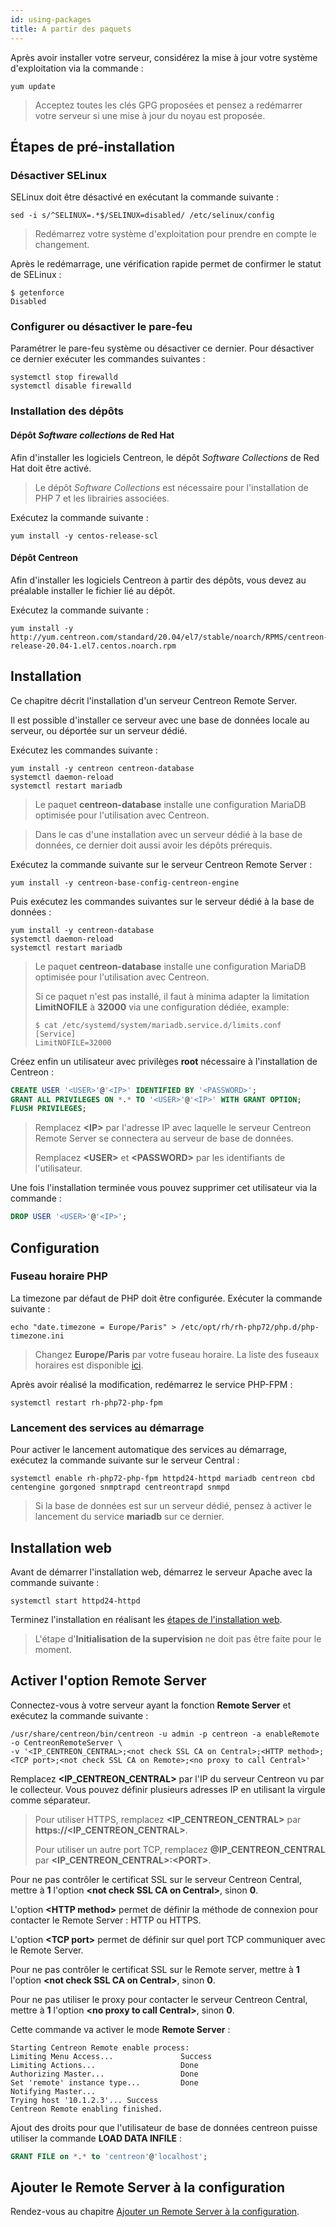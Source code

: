 ```yaml
---
id: using-packages
title: A partir des paquets
---
```


Après avoir installer votre serveur, considérez la mise à jour votre système
d'exploitation via la commande :

```shell
yum update
```

> Acceptez toutes les clés GPG proposées et pensez a redémarrer votre serveur
> si une mise à jour du noyau est proposée.

## Étapes de pré-installation

### Désactiver SELinux

SELinux doit être désactivé en exécutant la commande suivante :

```shell
sed -i s/^SELINUX=.*$/SELINUX=disabled/ /etc/selinux/config
```

> Redémarrez votre système d'exploitation pour prendre en compte le changement.

Après le redémarrage, une vérification rapide permet de confirmer le statut de
SELinux :

```shell
$ getenforce
Disabled
```

### Configurer ou désactiver le pare-feu

Paramétrer le pare-feu système ou désactiver ce dernier. Pour désactiver ce
dernier exécuter les commandes suivantes :

```shell
systemctl stop firewalld
systemctl disable firewalld
```

### Installation des dépôts

#### Dépôt *Software collections* de Red Hat

Afin d'installer les logiciels Centreon, le dépôt *Software Collections* de Red
Hat doit être activé.

> Le dépôt *Software Collections* est nécessaire pour l'installation de PHP 7
> et les librairies associées.

Exécutez la commande suivante :

```shell
yum install -y centos-release-scl
```

#### Dépôt Centreon

Afin d'installer les logiciels Centreon à partir des dépôts, vous devez au
préalable installer le fichier lié au dépôt.

Exécutez la commande suivante :

```shell
yum install -y http://yum.centreon.com/standard/20.04/el7/stable/noarch/RPMS/centreon-release-20.04-1.el7.centos.noarch.rpm
```

## Installation

Ce chapitre décrit l'installation d'un serveur Centreon Remote Server.

Il est possible d'installer ce serveur avec une base de données locale au
serveur, ou déportée sur un serveur dédié.

<!--DOCUSAURUS_CODE_TABS-->

<!--Avec base de données locale-->

Exécutez les commandes suivante :

```shell
yum install -y centreon centreon-database
systemctl daemon-reload
systemctl restart mariadb
```

> Le paquet **centreon-database** installe une configuration MariaDB optimisée
> pour l'utilisation avec Centreon.

<!--Avec base de données déportée-->

> Dans le cas d'une installation avec un serveur dédié à la base de données, ce
> dernier doit aussi avoir les dépôts prérequis.

Exécutez la commande suivante sur le serveur Centreon Remote Server :

```shell
yum install -y centreon-base-config-centreon-engine
```

Puis exécutez les commandes suivantes sur le serveur dédié à la base de données :

```shell
yum install -y centreon-database
systemctl daemon-reload
systemctl restart mariadb
```

> Le paquet **centreon-database** installe une configuration MariaDB optimisée
> pour l'utilisation avec Centreon.
>
> Si ce paquet n'est pas installé, il faut à minima adapter la limitation
> **LimitNOFILE** à **32000** via une configuration dédiée, example:
>
> ```shell
> $ cat /etc/systemd/system/mariadb.service.d/limits.conf
> [Service]
> LimitNOFILE=32000
> ```

Créez enfin un utilisateur avec privilèges **root** nécessaire à l'installation de
Centreon :

```SQL
CREATE USER '<USER>'@'<IP>' IDENTIFIED BY '<PASSWORD>';
GRANT ALL PRIVILEGES ON *.* TO '<USER>'@'<IP>' WITH GRANT OPTION;
FLUSH PRIVILEGES;
```

> Remplacez **\<IP\>** par l'adresse IP avec laquelle le serveur Centreon
> Remote Server se connectera au serveur de base de données.
>
> Remplacez **\<USER\>** et **\<PASSWORD\>** par les identifiants de
> l'utilisateur.

Une fois l'installation terminée vous pouvez supprimer cet utilisateur via la
commande :

```SQL
DROP USER '<USER>'@'<IP>';
```

<!--END_DOCUSAURUS_CODE_TABS-->

## Configuration

### Fuseau horaire PHP

La timezone par défaut de PHP doit être configurée. Exécuter la commande suivante :

```shell
echo "date.timezone = Europe/Paris" > /etc/opt/rh/rh-php72/php.d/php-timezone.ini
```

> Changez **Europe/Paris** par votre fuseau horaire. La liste des fuseaux
> horaires est disponible [ici](http://php.net/manual/en/timezones.php).

Après avoir réalisé la modification, redémarrez le service PHP-FPM :

```shell
systemctl restart rh-php72-php-fpm
```

### Lancement des services au démarrage

Pour activer le lancement automatique des services au démarrage, exécutez la
commande suivante sur le serveur Central :

```shell
systemctl enable rh-php72-php-fpm httpd24-httpd mariadb centreon cbd centengine gorgoned snmptrapd centreontrapd snmpd
```

> Si la base de données est sur un serveur dédié, pensez à activer le
> lancement du service **mariadb** sur ce dernier.

## Installation web

Avant de démarrer l'installation web, démarrez le serveur Apache avec la
commande suivante :

```shell
systemctl start httpd24-httpd
```

Terminez l'installation en réalisant les
[étapes de l'installation web](../web-and-post-installation.html#installation-web).

> L'étape d'**Initialisation de la supervision** ne doit pas être faite pour le
> moment.

## Activer l'option Remote Server

Connectez-vous à votre serveur ayant la fonction **Remote Server** et exécutez la commande suivante :

``` shell
/usr/share/centreon/bin/centreon -u admin -p centreon -a enableRemote -o CentreonRemoteServer \
-v '<IP_CENTREON_CENTRAL>;<not check SSL CA on Central>;<HTTP method>;<TCP port>;<not check SSL CA on Remote>;<no proxy to call Central>'
```

Remplacez **\<IP_CENTREON_CENTRAL\>** par l'IP du serveur Centreon vu par le collecteur. Vous pouvez définir plusieurs
adresses IP en utilisant la virgule comme séparateur.

> Pour utiliser HTTPS, remplacez **\<IP_CENTREON_CENTRAL\>** par **https://\<IP_CENTREON_CENTRAL\>**.
>
> Pour utiliser un autre port TCP, remplacez **@IP_CENTREON_CENTRAL** par **\<IP_CENTREON_CENTRAL\>:\<PORT\>**.

Pour ne pas contrôler le certificat SSL sur le serveur Centreon Central, mettre à **1** l'option **\<not check SSL CA
on Central\>**, sinon **0**.

L'option **\<HTTP method\>** permet de définir la méthode de connexion pour contacter le Remote Server : HTTP ou HTTPS.

L'option **\<TCP port\>** permet de définir sur quel port TCP communiquer avec le Remote Server.

Pour ne pas contrôler le certificat SSL sur le Remote server, mettre à **1** l'option **\<not check SSL CA on Central\>**,
sinon **0**.

Pour ne pas utiliser le proxy pour contacter le serveur Centreon Central, mettre à **1** l'option **\<no proxy to call
Central\>**, sinon **0**.

Cette commande va activer le mode **Remote Server** :

``` shell
Starting Centreon Remote enable process:
Limiting Menu Access...               Success
Limiting Actions...                   Done
Authorizing Master...                 Done
Set 'remote' instance type...         Done
Notifying Master...
Trying host '10.1.2.3'... Success
Centreon Remote enabling finished.
```

Ajout des droits pour que l'utilisateur de base de données centreon puisse utiliser la commande **LOAD DATA INFILE** :

``` SQL
GRANT FILE on *.* to 'centreon'@'localhost';
```

## Ajouter le Remote Server à la configuration

Rendez-vous au chapitre [Ajouter un Remote Server à la configuration](../monitoring/monitoring-servers/add-a-remote-server-to-configuration.html).
